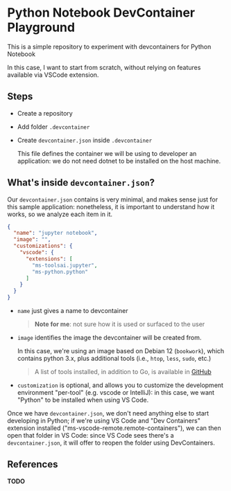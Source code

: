 # Python Notebook DevContainer Playground

This is a simple repository to experiment with devcontainers for Python Notebook

In this case, I want to start from scratch, without relying on features available via VSCode extension.

## Steps

- Create a repository
- Add folder `.devcontainer`
- Create `devcontainer.json` inside `.devcontainer`

  This file defines the container we will be using to developer an application: we do not need dotnet to be installed on the host machine.

## What's inside `devcontainer.json`?

Our `devcontainer.json` contains is very minimal, and makes sense just for this sample application: nonetheless, it is important to understand how it works, so we analyze each item in it.

```json
{
  "name": "jupyter notebook",
  "image": "",
  "customizations": {
    "vscode": {
      "extensions": [
        "ms-toolsai.jupyter",
        "ms-python.python"
      ]
    }
  }
}
```

- `name` just gives a name to devcontainer

  > **Note for me**: not sure how it is used or surfaced to the user

- `image` identifies the image the devcontainer will be created from.

  In this case, we're using an image based on Debian 12 (`bookwork`), which contains python 3.x, plus additional tools (i.e., `htop`, `less`, `sudo`, etc.)

  > A list of tools installed, in addition to Go, is available in [GitHub](https://github.com/devcontainers/images/blob/main/src/python/history/dev.md)

- `customization` is optional, and allows you to customize the development environment "per-tool" (e.g. vscode or IntelliJ): in this case, we want "Python" to be installed when using VS Code.

Once we have `devcontainer.json`, we don't need anything else to start developing in Python; if we're using VS Code and "Dev Containers" extension installed ("ms-vscode-remote.remote-containers"), we can then open that folder in VS Code: since VS Code sees there's a `devcontainer.json`, it will offer to reopen the folder using DevContainers.

## References

**TODO**